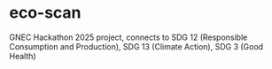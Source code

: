 # eco-scan
GNEC Hackathon 2025 project, connects to SDG 12 (Responsible Consumption and Production), SDG 13 (Climate Action), SDG 3 (Good Health)

